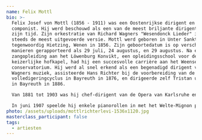 ```yaml
---
name: Felix Mottl
bio: >-
  Felix Josef von Mottl (1856 - 1911) was een Oostenrijkse dirigent en
  componist. Hij werd beschouwd als een van de meest briljante dirigenten van
  zijn tijd. Zijn orkestratie van Richard Wagners "Wesendonck Lieder" is nog
  steeds de meest uitgevoerde versie. Mottl werd geboren in Unter Sankt Veit,
  tegenwoordig Hietzing, Wenen in 1856. Zijn geboortedatum is op verschillende
  manieren gerapporteerd als 29 juli, 24 augustus, en 29 augustus. Na een vroege
  zangopleiding aan het Löwenburg Konvikt, een opleidingsschool voor de
  keizerlijke hofkapel, had hij een succesvolle carrière aan het Weense
  conservatorium. Hij werd al snel erkend als een begenadigd dirigent van
  Wagners muziek, assisteerde Hans Richter bij de voorbereiding van de eerste
  volledigeringcyclus in Bayreuth in 1876, en dirigeerde zelf Tristan und Isolde
  in Bayreuth in 1886.

  Van 1881 tot 1903 was hij chef-dirigent van de Opera van Karlsruhe en stond alom bekend om zijn werk daar, met name in Wagner, Berlioz en Chabrier, wiens opera's hij verdedigde. Hij orkestreerde ook Chabrier's Bourrée fantasque en Trois valses romantiques, en arrangeerde een populaire suite met orkestrale fragmenten uit de opera's van Christoph Willibald Gluck. In latere jaren, vooral als dirigent van Wagner, bezocht hij Amsterdam, Londen en New York, waar hij in 1903 gastdirigeerde bij de Metropolitan Opera. In 1904 werd hij benoemd tot directeur van de Academie van Beeldende Kunsten in Berlijn.

  In juni 1907 speelde hij enkele pianorollen in met het Welte-Mignon pianola systeem, waaronder zijn eigen pianotranscripties van delen uit Parsifal en Tristan und Isolde . Op 21 juni 1911 kreeg hij een hartaanval terwijl hij zijn 100ste uitvoering van Tristan in München dirigeerde. 11 dagen later, op 2 juli, stierf Mottl op 54-jarige leeftijd, maar niet voordat hij trouwde met zijn oude minnares, de sopraan Zdenka Faßbender.
photo: /assets/uploads/mottlrichterlevi-1536x1120.jpg
masterclass_participant: false
tags:
  - artiesten
---
```

